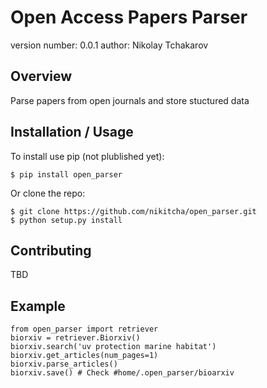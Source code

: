 Open Access Papers Parser
===============================

version number: 0.0.1
author: Nikolay Tchakarov

Overview
--------

Parse papers from open journals and store stuctured data

Installation / Usage
--------------------

To install use pip (not plublished yet):

    $ pip install open_parser 


Or clone the repo:

    $ git clone https://github.com/nikitcha/open_parser.git
    $ python setup.py install
    
Contributing
------------

TBD

Example
-------
```
from open_parser import retriever
biorxiv = retriever.Biorxiv()
biorxiv.search('uv protection marine habitat')
biorxiv.get_articles(num_pages=1)
biorxiv.parse_articles()
biorxiv.save() # Check #home/.open_parser/bioarxiv
```
